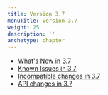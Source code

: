 ```yaml
---
title: Version 3.7
menuTitle: Version 3.7
weight: 25
description: ''
archetype: chapter
---
```

- [What's New in 3.7](whats-new-in-3-7.md)
- [Known Issues in 3.7](known-issues-in-3-7.md)
- [Incompatible changes in 3.7](incompatible-changes-in-3-7.md)
- [API changes in 3.7](api-changes-in-3-7.md)
